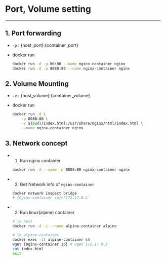 # Port, Volume setting

---

## 1. Port forwarding

- `-p` : {host_port}:{container_port}

- docker run
  ```sh
  docker run -d -p 80:80 --name nginx-container nginx
  docker run -d -p 8080:80 --name nginx-container nginx
  ```

## 2. Volume Mounting

- `-v` : {host_volume}:{container_volume}

- docker run
  ```sh
  docker run -d \
      -p 8080:80 \
      -v $(pwd)/index.html:/usr/share/nginx/html/index.html \
      --name nginx-container nginx
  ```

## 3. Network concept

- 1. Run nginx container

  ```sh
  docker run -d --name -p 8080:80 nginx-container nginx
  ```

- 2. Get Network info of `nginx-container`

  ```sh
  docker network inspect bridge
  # {nginx-container ip}='172.17.0.2'
  ```

- 2. Run linux(alpine) container

  ```sh
  # in host
  docker run -d -i --name alpine-container alpine

  # in alpine-container
  docker exec -it alpine-container sh
  wget {nginx-container ip} # wget 172.17.0.2
  cat index.html
  exit
  ```
